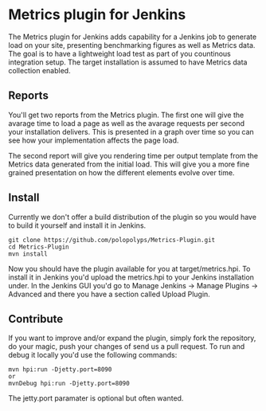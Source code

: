# Metrics plugin for Jenkins

The Metrics plugin for Jenkins adds capability for a Jenkins job to generate load on your site, presenting benchmarking figures as well as Metrics data.
The goal is to have a lightweight load test as part of you countinous integration setup.
The target installation is assumed to have Metrics data collection enabled.

## Reports

You'll get two reports from the Metrics plugin.
The first one will give the avarage time to load a page as well as the avarage requests per second your installation delivers. This is presented in a graph over time so you can see how your implementation affects the page load.

The second report will give you rendering time per output template from the Metrics data generated from the initial load. This will give you a more fine grained presentation on how the different elements evolve over time.

## Install

Currently we don't offer a build distribution of the plugin so you would have to build it yourself and install it in Jenkins.

    git clone https://github.com/polopolyps/Metrics-Plugin.git
    cd Metrics-Plugin
    mvn install

Now you should have the plugin available for you at target/metrics.hpi. To install it in Jenkins you'd upload the metrics.hpi to your Jenkins installation under. In the Jenkins GUI you'd go to Manage Jenkins -> Manage Plugins -> Advanced and there you have a section called Upload Plugin.

## Contribute

If you want to improve and/or expand the plugin, simply fork the repository, do your magic, push your changes of send us a pull request.
To run and debug it locally you'd use the following commands:

    mvn hpi:run -Djetty.port=8090
    or 
    mvnDebug hpi:run -Djetty.port=8090

The jetty.port paramater is optional but often wanted.
